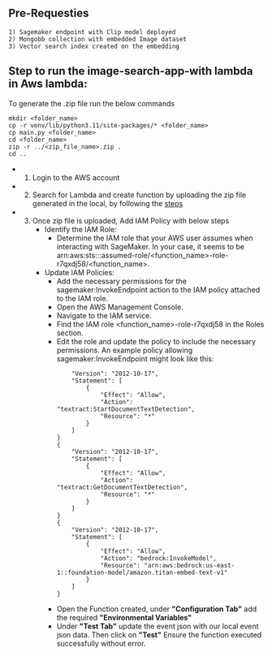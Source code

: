
## Pre-Requesties
    1) Sagemaker endpoint with Clip model deployed
    2) Mongobb collection with embedded Image dataset
    3) Vector search index created on the embedding 
## Step to run the image-search-app-with lambda in Aws lambda:
   To generate the .zip file run the below commands

   
    mkdir <folder_name>
    cp -r venv/lib/python3.11/site-packages/* <folder_name>
    cp main.py <folder_name> 
    cd <folder_name> 
    zip -r ../<zip_file_name>.zip .
    cd .. 
    
    
   * 1. Login to the AWS account
   * 2. Search for Lambda and create function by uploading the zip file generated in the local, by following the [steps](https://docs.aws.amazon.com/lambda/latest/dg/nodejs-package.html)
   * 3. Once zip file is uploaded, Add IAM Policy with below steps
        - Identify the IAM Role:
            - Determine the IAM role that your AWS user assumes when interacting with SageMaker. In your case, it seems to be arn:aws:sts::<userId>:assumed-role/<function_name>-role-r7qxdj58/<function_name>.
        - Update IAM Policies:
            - Add the necessary permissions for the sagemaker:InvokeEndpoint action to the IAM policy attached to the IAM role.
            - Open the AWS Management Console.
            - Navigate to the IAM service.
            - Find the IAM role <function_name>-role-r7qxdj58 in the Roles section.
            - Edit the role and update the policy to include the necessary permissions. An example policy allowing sagemaker:InvokeEndpoint might look like this:
                ```{
                    "Version": "2012-10-17",
                    "Statement": [
                        {
                            "Effect": "Allow",
                            "Action": "textract:StartDocumentTextDetection",
                            "Resource": "*"
                        }
                    ]
                }
                {
                    "Version": "2012-10-17",
                    "Statement": [
                        {
                            "Effect": "Allow",
                            "Action": "textract:GetDocumentTextDetection",
                            "Resource": "*"
                        }
                    ]
                }
                {
                    "Version": "2012-10-17",
                    "Statement": [
                        {
                            "Effect": "Allow",
                            "Action": "bedrock:InvokeModel",
                            "Resource": "arn:aws:bedrock:us-east-1::foundation-model/amazon.titan-embed-text-v1"
                        }
                    ]
                }
            - Open the Function created, under **"Configuration Tab"** add the required **"Environmental Variables"**
            - Under **"Test Tab"** update the event json with our local event json data. Then click on **"Test"** Ensure the function executed successfully without error.
